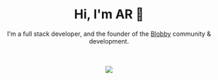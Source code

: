 <div align="center">
  <h1>Hi, I'm AR 👋</h1>
  <p>I'm a full stack developer, and the founder of the <a href="https://www.blobby.me">Blobby</a> community & development.</p>
  <br /><br />
  <img src="https://lanyard-profile-readme.vercel.app/api/314903667574702080" />
</div>
